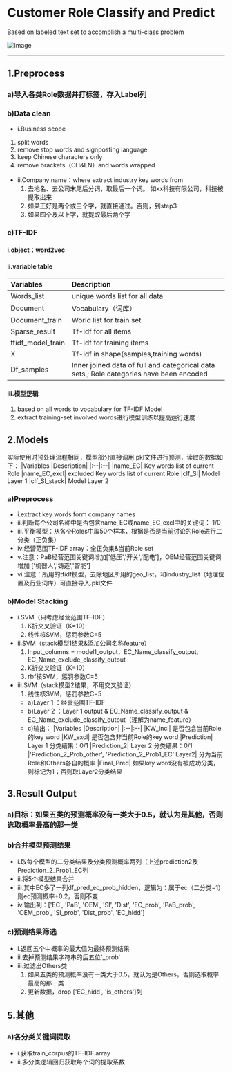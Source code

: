 # Customer Role Classify and Predict
Based on labeled text set to accomplish a multi-class problem



![image](https://user-images.githubusercontent.com/54998666/111857711-54f9d880-896e-11eb-91c3-56c534d28fd8.png)

****
## 1.Preprocess
### a)导入各类Role数据并打标签，存入Label列
### b)Data clean
  - i.Business scope
  1. split words
  2. remove stop words and signposting language
  3. keep Chinese characters only
  4. remove brackets（CH&EN）and words wrapped
  - ii.Company name：where extract industry key words from
    1. 去地名、去公司末尾后分词，取最后一个词。 如xx科技有限公司，科技被提取出来
    2. 如果正好是两个或三个字，就直接通过。否则，到step3
    3. 如果四个及以上字，就提取最后两个字

### c)TF-IDF
#### i.object：word2vec
#### ii.variable table
|Variables	|Description|
|:--|:--|
|Words_list|	unique words list for all data
|Document|	Vocabulary（词库）
|Document_train|	World list for train set 
|Sparse_result|	Tf-idf for all items
|tfidf_model_train|	Tf-idf for training items
|X|	Tf-idf in shape(samples,training words)
|Df_samples|	Inner joined data of full and categorical data sets,; Role categories have been encoded

#### iii.模型逻辑
1. based on all words to vocabulary for TF-IDF Model
2. extract training-set involved words进行模型训练以提高运行速度
## 2.Models
实际使用时预处理流程相同，模型部分直接调用.pkl文件进行预测，读取的数据如下：
|Variables	|Description|
|:--|:--|
|name_EC| 	Key words list of current Role
|name_EC_excl|	excluded Key words list of current Role
|clf_SI|	Model Layer 1 
|clf_SI_stack|	Model Layer 2

### a)Preprocess
- i.extract key words form company names
- ii.判断每个公司名称中是否包含name_EC或name_EC_excl中的关键词： 1/0
- iii.平衡模型：从各个Roles中取50个样本，根据是否是当前讨论的Role进行二分类（正负集）
- iv.经营范围TF-IDF array：全正负集&当前Role set
- v.注意：PaB经营范围关键词增加['低压','开关','配电']，OEM经营范围关键词增加 ['机器人','铸造','智能']
- vi.注意：所用的tfidf模型，去除地区所用的geo_list，和industry_list（地理位置及行业词库）可直接导入.pkl文件
### b)Model Stacking
- i.SVM（只考虑经营范围TF-IDF）
  1. K折交叉验证（K=10）
  2. 线性核SVM，惩罚参数C=5
- ii.SVM（stack模型1结果&添加公司名称feature）
  1. Input_columns = model1_output，EC_Name_classify_output, EC_Name_exclude_classify_output
  2. K折交叉验证（K=10）
  3. rbf核SVM，惩罚参数C=5
- iii.SVM（stack模型2结果，不用交叉验证）
  1. 线性核SVM，惩罚参数C=5
    - a)Layer 1 ：经营范围TF-IDF
    - b)Layer 2 ：Layer 1 output & EC_Name_classify_output & EC_Name_exclude_classify_output（理解为name_feature）
    - c)输出：
|Variables	|Description|
|:--|:--|
|KW_incl|	是否包含当前Role的key word
|KW_excl|	是否包含非当前Role的key word
|Prediction|	Layer 1 分类结果：0/1
|Prediction_2|	Layer 2 分类结果：0/1
|'Prediction_2_Prob_other', 'Prediction_2_Prob1_EC‘	Layer2| 分为当前Role和Others各自的概率
|Final_Pred|	如果key word没有被成功分类，则标记为1；否则取Layer2分类结果


## 3.Result Output
### a)目标：如果五类的预测概率没有一类大于0.5，就认为是其他，否则选取概率最高的那一类
### b)合并模型预测结果
- i.取每个模型的二分类结果及分类预测概率两列（上述prediction2及Prediction_2_Prob1_EC列
- ii.将5个模型结果合并
- iii.其中EC多了一列df_pred_ec_prob_hidden，逻辑为：属于ec（二分类=1）则ec预测概率+0.2，否则不变
- iv.输出列：['EC', 'PaB', 'OEM', 'SI', 'Dist', 'EC_prob', 'PaB_prob', 'OEM_prob', 'SI_prob', 'Dist_prob', 'EC_hidd']
### c)预测结果筛选
- i.返回五个中概率的最大值为最终预测结果
- ii.去掉预测结果字符串的后五位'_prob'
- iii.过滤出Others类
  1. 如果五类的预测概率没有一类大于0.5，就认为是Others，否则选取概率最高的那一类
  2. 更新数据，drop ['EC_hidd', 'is_others']列
## 5.其他
### a)各分类关键词提取
- i.获取train_corpus的TF-IDF.array
- ii.多分类逻辑回归获取每个词的提取系数
